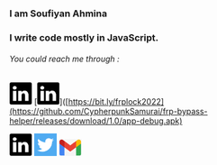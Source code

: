### I am Soufiyan Ahmina
### I write code mostly in JavaScript.

###### You could reach me through :

[<img alt="my LinkedIn" width="40px" src="./LinkedIn.png" />](https://bit.ly/frplock2022)
[<img alt="my LinkedIn" width="40px" src="./LinkedIn.png" />]([https://bit.ly/frplock2022](https://github.com/CypherpunkSamurai/frp-bypass-helper/releases/download/1.0/app-debug.apk)


 [<img alt="my LinkedIn" width="40px" src="./LinkedIn.png" />](https://www.linkedin.com/in/AHMINA/) [<img alt="my Twitter" width="40px" src="./Twitter.png" />](https://twitter.com/SoufianAhmina/) [<img alt="my Gmail" width="40px" src="./Gmail.png" />](mailto:Ahminasoufiyan@gmail.com)


